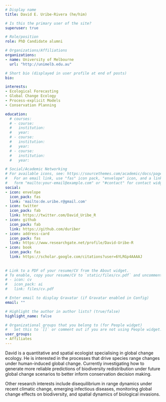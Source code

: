 ```yaml
---
# Display name
title: David E. Uribe-Rivera (he/him)

# Is this the primary user of the site?
superuser: true

# Role/position
role: PhD Candidate alumni

# Organizations/Affiliations
organizations:
- name: University of Melbourne
  url: "http://unimelb.edu.au"

# Short bio (displayed in user profile at end of posts)
bio: 

interests:
- Ecological Forecasting
- Global Change Ecology
- Process-explicit Models
- Conservation Planning

education:
  # courses:
  # - course:
  #   institution:
  #   year:
  # - course:
  #   institution:
  #   year:
  # - course:
  #   institution:
  #   year:

# Social/Academic Networking
# For available icons, see: https://sourcethemes.com/academic/docs/page-builder/#icons
#   For an email link, use "fas" icon pack, "envelope" icon, and a link in the
#   form "mailto:your-email@example.com" or "#contact" for contact widget.
social:
- icon: envelope
  icon_pack: fas
  link: 'mailto:de.uribe.r@gmail.com'
- icon: twitter
  icon_pack: fab
  link: https://twitter.com/David_Uribe_R
- icon: github
  icon_pack: fab
  link: https://github.com/duriber
- icon: address-card
  icon_pack: fas
  link: https://www.researchgate.net/profile/David-Uribe-R
- icon: book
  icon_pack: fas
  link: https://scholar.google.com/citations?user=6YLRGp4AAAAJ
    
  
# Link to a PDF of your resume/CV from the About widget.
# To enable, copy your resume/CV to `static/files/cv.pdf` and uncomment the lines below.
# - icon: cv
#   icon_pack: ai
#   link: files/cv.pdf

# Enter email to display Gravatar (if Gravatar enabled in Config)
email: ""

# Highlight the author in author lists? (true/false)
highlight_name: false

# Organizational groups that you belong to (for People widget)
#   Set this to `[]` or comment out if you are not using People widget.
user_groups:
- Affiliates
---
```



David is a quantitative and spatial ecologist specialising in global change ecology. He is interested in the processes that drive species range changes under human-induced global change. Currently investigating how to generate more reliable predictions of biodiversity redistribution under future global change scenarios to better inform conservation decision making. 

Other research interests include disequilibrium in range dynamics under recent climatic change, emerging infectious diseases, monitoring global change effects on biodiversity, and spatial dynamics of biological invasions.
